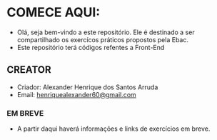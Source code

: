 # COMECE AQUI:
- Olá, seja bem-vindo a este repositório. Ele é destinado a ser compartilhado os exercícos práticos propostos pela Ebac.
- Este repositório terá códigos refentes a Front-End

## CREATOR
- Criador: Alexander Henrique dos Santos Arruda
- Email: henriquealexander60@gmail.com

### EM BREVE
- A partir daqui haverá informações e links de exercícios em breve.
